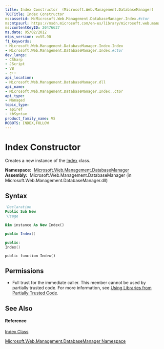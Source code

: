 ```yaml
---
title: Index Constructor  (Microsoft.Web.Management.DatabaseManager)
TOCTitle: Index Constructor
ms:assetid: M:Microsoft.Web.Management.DatabaseManager.Index.#ctor
ms:mtpsurl: https://msdn.microsoft.com/en-us/library/microsoft.web.management.databasemanager.index.index(v=VS.90)
ms:contentKeyID: 20476627
ms.date: 05/02/2012
mtps_version: v=VS.90
f1_keywords:
- Microsoft.Web.Management.DatabaseManager.Index.Index
- Microsoft.Web.Management.DatabaseManager.Index.#ctor
dev_langs:
- CSharp
- JScript
- VB
- c++
api_location:
- Microsoft.Web.Management.DatabaseManager.dll
api_name:
- Microsoft.Web.Management.DatabaseManager.Index..ctor
api_type:
- Managed
topic_type:
- apiref
- kbSyntax
product_family_name: VS
ROBOTS: INDEX,FOLLOW
---
```


# Index Constructor

Creates a new instance of the [Index](index-class-microsoft-web-management-databasemanager.md) class.

**Namespace:**  [Microsoft.Web.Management.DatabaseManager](microsoft-web-management-databasemanager-namespace.md)  
**Assembly:**  Microsoft.Web.Management.DatabaseManager (in Microsoft.Web.Management.DatabaseManager.dll)

## Syntax

``` vb
'Declaration
Public Sub New
'Usage

Dim instance As New Index()
```

``` csharp
public Index()
```

``` c++
public:
Index()
```

``` jscript
public function Index()
```

## Permissions

  - Full trust for the immediate caller. This member cannot be used by partially trusted code. For more information, see [Using Libraries from Partially Trusted Code](https://msdn.microsoft.com/en-us/library/8skskf63\(v=vs.90\)).

## See Also

#### Reference

[Index Class](index-class-microsoft-web-management-databasemanager.md)

[Microsoft.Web.Management.DatabaseManager Namespace](microsoft-web-management-databasemanager-namespace.md)

